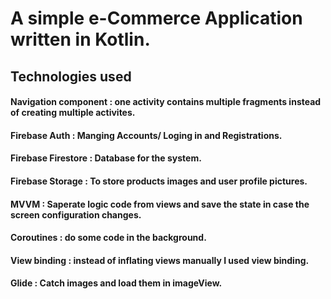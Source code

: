 # A simple e-Commerce Application written in Kotlin. 
## Technologies used
#### Navigation component : one activity contains multiple fragments instead of creating multiple activites.
#### Firebase Auth : Manging Accounts/ Loging in and Registrations.
#### Firebase Firestore : Database for the system.
#### Firebase Storage : To store products images and user profile pictures.
#### MVVM : Saperate logic code from views and save the state in case the screen configuration changes.
#### Coroutines : do some code in the background.
#### View binding : instead of inflating views manually I used view binding.
#### Glide : Catch images and load them in imageView.
